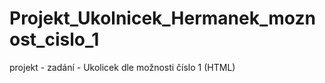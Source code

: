 # Projekt_Ukolnicek_Hermanek_moznost_cislo_1

projekt - zadání - Ukolicek dle možnosti číslo 1 (HTML) 
